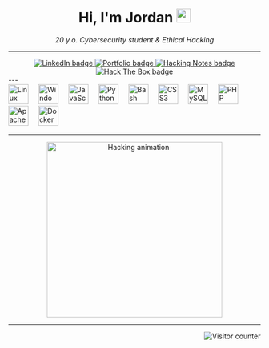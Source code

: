 


<h1 align="center">Hi, I'm Jordan <img src="https://media.giphy.com/media/hvRJCLFzcasrR4ia7z/giphy.gif" width="28"/></h1>

<p align="center">
<em>20 y.o. Cybersecurity student & Ethical Hacking</em>
</p>

---

<div align="center">

  <!-- LinkedIn -->
  <a href="https://www.linkedin.com/in/jordanmacia/" target="_blank" title="Let's connect on LinkedIn">
    <img src="https://img.shields.io/badge/LinkedIn-0A66C2?style=for-the-badge&logo=linkedin&logoColor=white" alt="LinkedIn badge" />
  </a>

  <!-- Portfolio -->
  <a href="https://jord4n.pro/" target="_blank" title="Visit my personal portfolio">
    <img src="https://img.shields.io/badge/Portfolio-FF4C4C?style=for-the-badge&logo=internet-explorer&logoColor=black" alt="Portfolio badge" />
  </a>

  <!-- Hacking Notes -->
  <a href="https://hacking-notes.jord4n.pro/" target="_blank" title="My personal hacking notes">
    <img src="https://img.shields.io/static/v1?label=&message=%F0%9F%92%80%20Hacking%20Notes&color=94080a&style=for-the-badge" alt="Hacking Notes badge" />
  </a>

  <!-- Hack The Box -->
  <a href="https://app.hackthebox.com/profile/1345367" target="_blank" title="My Hack The Box profile">
    <img src="https://img.shields.io/badge/Hack_the_Box-9FEF00?style=for-the-badge&logo=hackthebox&logoColor=black" alt="Hack The Box badge" />
  </a>

</div>
---


<div align="left">
<img src="https://cdn.jsdelivr.net/gh/devicons/devicon/icons/linux/linux-original.svg" height="40" alt="Linux" />
<img width="12" />
<img src="https://cdn.jsdelivr.net/gh/devicons/devicon/icons/windows8/windows8-original.svg" height="40" alt="Windows" />
<img width="12" />
<img src="https://cdn.jsdelivr.net/gh/devicons/devicon/icons/javascript/javascript-plain.svg" height="40" alt="JavaScript" />
<img width="12" />
<img src="https://cdn.jsdelivr.net/gh/devicons/devicon/icons/python/python-original.svg" height="40" alt="Python" />
<img width="12" />
<img src="https://cdn.jsdelivr.net/gh/devicons/devicon/icons/bash/bash-original.svg" height="40" alt="Bash" />
<img width="12" />
<img src="https://cdn.jsdelivr.net/gh/devicons/devicon/icons/css3/css3-original.svg" height="40" alt="CSS3" />
<img width="12" />
<img src="https://cdn.jsdelivr.net/gh/devicons/devicon/icons/mysql/mysql-original.svg" height="40" alt="MySQL" />
<img width="12" />
<img src="https://cdn.jsdelivr.net/gh/devicons/devicon/icons/php/php-original.svg" height="40" alt="PHP" />
<img width="12" />
<img src="https://cdn.jsdelivr.net/gh/devicons/devicon/icons/apache/apache-original.svg" height="40" alt="Apache" />
<img width="12" />
<img src="https://cdn.jsdelivr.net/gh/devicons/devicon/icons/docker/docker-original.svg" height="40" alt="Docker" />
</div>

---
<div align="center">
    <img height="350" src="https://hacking-notes.jord4n.pro/~gitbook/image?url=https%3A%2F%2F3892280740-files.gitbook.io%2F%7E%2Ffiles%2Fv0%2Fb%2Fgitbook-x-prod.appspot.com%2Fo%2Fspaces%252FOeqybfPyWliD6m1hbKa3%252Fuploads%252FAuMJoiR4ncrnVvDIFkkf%252Fhack.gif%3Falt%3Dmedia%26token%3D55dbc921-4504-4c43-a506-91740ac67a8d&width=400&dpr=3&quality=100&sign=317a70e5&sv=2" alt="Hacking animation" />
 </div>
 
 ---
 
 <img align="right" src="https://profile-counter.glitch.me/jordanmacia/count.svg?" alt="Visitor counter" />
